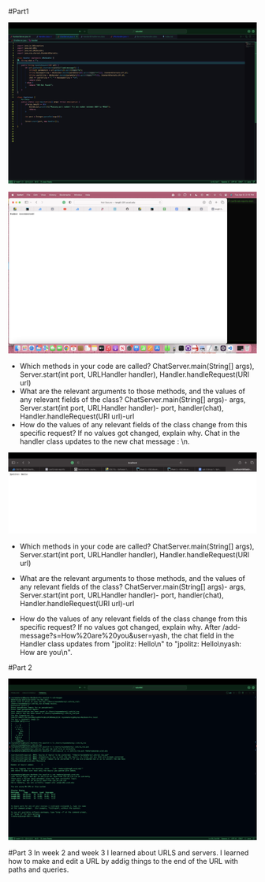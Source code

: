 #Part1

![Image](code.jpg)







![Image](yash.jpg)




- Which methods in your code are called? 
ChatServer.main(String[] args), Server.start(int port, URLHandler handler), Handler.handleRequest(URI url)
- What are the relevant arguments to those methods, and the values of any relevant fields of the class?
ChatServer.main(String[] args)- args, Server.start(int port, URLHandler handler)- port, handler(chat), Handler.handleRequest(URI url)-url
- How do the values of any relevant fields of the class change from this specific request? If no values got changed, explain why.
Chat in the handler class updates to the new chat message <username>: <message>\n.



![Image](jpolitz.jpg)



- Which methods in your code are called? 
ChatServer.main(String[] args), Server.start(int port, URLHandler handler), Handler.handleRequest(URI url)

- What are the relevant arguments to those methods, and the values of any relevant fields of the class?
ChatServer.main(String[] args)- args, Server.start(int port, URLHandler handler)- port, handler(chat), Handler.handleRequest(URI url)-url

- How do the values of any relevant fields of the class change from this specific request? If no values got changed, explain why.
After   /add-message?s=How%20are%20you&user=yash, the chat field in the Handler class updates from "jpolitz: Hello\n" to "jpolitz: Hello\nyash: How are you\n".



#Part 2 



![Image](code3.jpg)







#Part 3
In week 2 and week 3 I learned about URLS and servers. I learned how to make and edit a URL by addig things to the end of the URL with paths and queries. 
